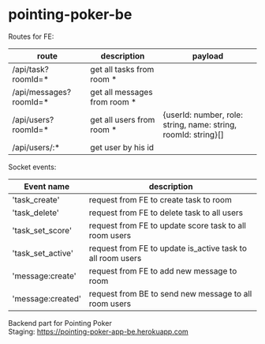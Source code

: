 # pointing-poker-be

Routes for FE:

| route                   | description                   | payload                   |
| ----------------------- | ----------------------------- |-------------------------- |
| /api/task?roomId=\*     | get all tasks from room \*    |                           |
| /api/messages?roomId=\* | get all messages from room \* |                           |
| /api/users?roomId=*    | get all users from room * |  {userId: number, role: string, name: string, roomId: string}[] |
| /api/users/:*    | get user by his id|                           |

Socket events:

| Event name        | description                                                |
| ----------------- | ---------------------------------------------------------- |
| 'task_create'     | request from FE to create task to room                     |
| 'task_delete'     | request from FE to delete task to all users                |
| 'task_set_score'  | request from FE to update score task to all room users     |
| 'task_set_active' | request from FE to update is_active task to all room users |
| 'message:create'  | request from FE to add new message to room                 |
| 'message:created' | request from BE to send new message to all room users      |

Backend part for Pointing Poker  
Staging: https://pointing-poker-app-be.herokuapp.com
